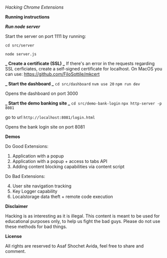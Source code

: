 _Hacking Chrome Extensions_

**Running instructions**

**_Run node server_**

Start the server on port 1111 by running:

`cd src/server`

`node server.js`

**_ Create a certificate (SSL) _**
If there's an error in the requests regarding SSL cerficiates,
create a self-signed certificate for localhost.
On MacOS you can use: https://github.com/FiloSottile/mkcert

**_ Start the dashboard _**
`cd src/dashboard`
`nvm use 20`
`npm run dev`

Opens the dashboard on port 3000

**_ Start the demo banking site _**
`cd src/demo-bank-login`
`npx http-server -p 8081`

go to url `http://localhost:8081/login.html`

Opens the bank login site on port 8081

**Demos**

Do Good Extensions:

1. Application with a popup
2. Application with a popup + access to tabs API
3. Adding content blocking capabilities via content script

Do Bad Extensions:

4. User site navigation tracking
5. Key Logger capability
6. Localstorage data theft + remote code execution

**Disclaimer**

Hacking is as interesting as it is illegal.
This content is meant to be used for educational purposes only, to help us fight the bad guys.
Please do not use these methods for bad things.

**License**

All rights are reserved to Asaf Shochet Avida, feel free to share and comment.
